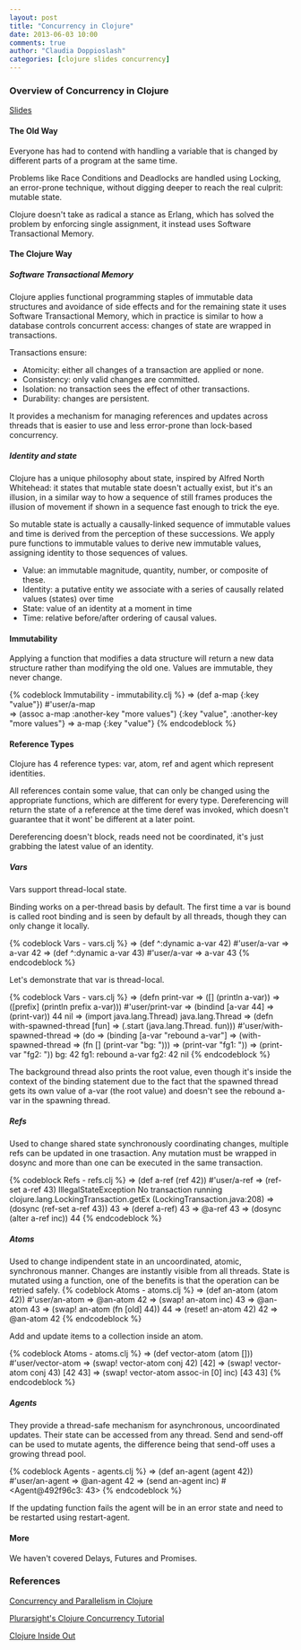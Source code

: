 ```yaml
---
layout: post
title: "Concurrency in Clojure"
date: 2013-06-03 10:00
comments: true
author: "Claudia Doppioslash"
categories: [clojure slides concurrency]
---
```


### Overview of Concurrency in Clojure ###

[Slides]( http://slid.es/doppioslash/concurrency-in-clojure )

#### The Old Way ###

Everyone has had to contend with handling a variable that is changed by different parts of a program at the same time.

Problems like Race Conditions and Deadlocks are handled using Locking, an error-prone technique, without digging deeper to reach the real culprit: mutable state.

Clojure doesn't take as radical a stance as Erlang, which has solved the problem by enforcing single assignment, it instead uses Software Transactional Memory.

#### The Clojure Way ####

##### Software Transactional Memory ######

Clojure applies functional programming staples of immutable data structures and avoidance of side effects and for the remaining state it uses Software Transactional Memory, which in practice is similar to how a database controls concurrent access: changes of state are wrapped in transactions.

Transactions ensure:

- Atomicity: either all changes of a transaction are applied or none.
- Consistency: only valid changes are committed.
- Isolation: no transaction sees the effect of other transactions.
- Durability: changes are persistent.

It provides a mechanism for managing references and updates across threads that is easier to use and less error-prone than lock-based concurrency.

##### Identity and state #####

Clojure has a unique philosophy about state, inspired by Alfred North Whitehead: it states that mutable state doesn't actually exist, but it's an illusion, in a similar way to how a sequence of still frames produces the illusion of movement if shown in a sequence fast enough to trick the eye.

So mutable state is actually a causally-linked sequence of immutable values and time is derived from the perception of these successions. We apply pure functions to immutable values to derive new immutable values, assigning identity to those sequences of values.

- Value: an immutable magnitude, quantity, number, or composite of these.
- Identity: a putative entity we associate with a series of causally related values (states) over time
- State: value of an identity at a moment in time
- Time: relative before/after ordering of causal values.

#### Immutability ####

Applying a function that modifies a data structure will return a new data structure rather than modifying the old one.
Values are immutable, they never change. 

{% codeblock Immutability - immutability.clj %}
=> (def a-map {:key "value"})
#'user/a-map    
=> (assoc a-map :another-key "more values")
{:key "value", :another-key "more values"}
=> a-map
{:key "value"}
{% endcodeblock %}

#### Reference Types ####

Clojure has 4 reference types: var, atom, ref and agent which represent identities.

All references contain some value, that can only be changed using the appropriate functions, which are different for every type.
Dereferencing will return the state of a reference at the time deref was invoked, which doesn't guarantee that it wont' be different at a later point.

Dereferencing doesn't block, reads need not be coordinated, it's just grabbing the latest value of an identity.


##### Vars #####

Vars support thread-local state.

Binding works on a per-thread basis by default. The first time a var is bound is called root binding and is seen by default by all threads, though they can only change it locally.

{% codeblock Vars - vars.clj %}
=> (def ^:dynamic a-var 42)
#'user/a-var
=> a-var
42
=> (def ^:dynamic a-var 43)
#'user/a-var
=> a-var
43
{% endcodeblock %}

Let's demonstrate that var is thread-local.

{% codeblock Vars - vars.clj %}
=> (defn print-var 
=>   ([] (println a-var))
=>   ([prefix] (println prefix a-var)))
#'user/print-var
=> (bindind [a-var 44]
=>   (print-var))
44
nil
=> (import java.lang.Thread)
java.lang.Thread
=> (defn with-spawned-thread [fun]
=>   (.start (java.lang.Thread. fun)))
#'user/with-spawned-thread
=> (do
=>   (binding [a-var "rebound a-var"]
=>     (with-spawned-thread
=>       (fn [] (print-var "bg: ")))
=>     (print-var "fg1: "))
=>   (print-var "fg2: "))
bg: 42
fg1:  rebound a-var
fg2: 42
nil
{% endcodeblock %}

The background thread also prints the root value, even though it's inside the context of the binding statement due to the fact that the spawned thread gets its own value of a-var (the root value) and doesn't see the rebound a-var in the spawning thread.

##### Refs #####

Used to change shared state synchronously coordinating changes, multiple refs can be updated in one trasaction.
Any mutation must be wrapped in dosync and more than one can be executed in the same transaction.

{% codeblock Refs - refs.clj %}
=> (def a-ref (ref 42))
#'user/a-ref
=> (ref-set a-ref 43)
IllegalStateException No transaction running  clojure.lang.LockingTransaction.getEx (LockingTransaction.java:208)
=> (dosync (ref-set a-ref 43))
43
=> (deref a-ref)
43
=> @a-ref
43
=> (dosync (alter a-ref inc))
44
{% endcodeblock %}

##### Atoms #####

Used to change indipendent state in an uncoordinated, atomic, synchronous manner. Changes are instantly visible from all threads.
State is mutated using a function, one of the benefits is that the operation can be retried safely.
{% codeblock Atoms - atoms.clj %}
=> (def an-atom (atom 42))
#'user/an-atom
=> @an-atom
42
=> (swap! an-atom inc)
43
=> @an-atom
43
=> (swap! an-atom (fn [old] 44))
44
=> (reset! an-atom 42)
42
=> @an-atom
42
{% endcodeblock %}

Add and update items to a collection inside an atom.

{% codeblock Atoms - atoms.clj %}
=> (def vector-atom (atom []))
#'user/vector-atom
=> (swap! vector-atom conj 42)
[42]
=> (swap! vector-atom conj 43)
[42 43]
=> (swap! vector-atom assoc-in [0] inc)
[43 43]
{% endcodeblock %}

##### Agents #####

They provide a thread-safe mechanism for asynchronous, uncoordinated updates.
Their state can be accessed from any thread.
Send and send-off can be used to mutate agents, the difference being that send-off uses a growing thread pool.

{% codeblock Agents - agents.clj %}
=> (def an-agent (agent 42))
#'user/an-agent
=> @an-agent
42
=> (send an-agent inc)
#<Agent@492f96c3: 43>
{% endcodeblock %}

If the updating function fails the agent will be in an error state and need to be restarted using restart-agent.

#### More ####

We haven't covered Delays, Futures and Promises.

### References ####

[Concurrency and Parallelism in Clojure](http://clojure-doc.org/articles/language/concurrency_and_parallelism.html)

[Plurarsight's Clojure Concurrency Tutorial](http://pluralsight.com/training/Courses/TableOfContents/clojure-concurrency-tutorial)

[Clojure Inside Out](http://shop.oreilly.com/product/0636920030409.do)
